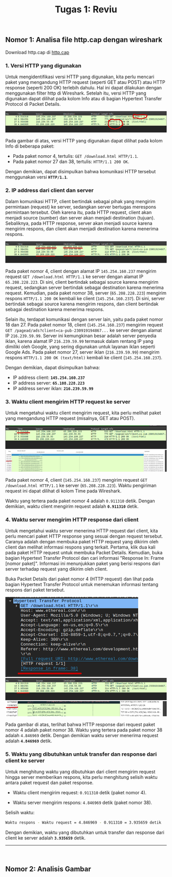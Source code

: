 <h1 align="center">
  Tugas 1: Reviu
</h1>

<br>

## Nomor 1: Analisa file http.cap dengan wireshark

Download http.cap di [http.cap](https://wiki.wireshark.org/SampleCaptures)

### 1. Versi HTTP yang digunakan

Untuk mengidentifikasi versi HTTP yang digunakan, kita perlu mencari paket yang mengandung HTTP request (seperti GET atau POST) atau HTTP response (seperti 200 OK) terlebih dahulu. Hal ini dapat dilakukan dengan menggunakan filter http di Wireshark. Setelah itu, versi HTTP yang digunakan dapat dilihat pada kolom Info atau di bagian Hypertext Transfer Protocol di Packet Details.

![Versi HTTP](./image/versi-http.png)

Pada gambar di atas, versi HTTP yang digunakan dapat dilihat pada kolom Info di beberapa paket:

- Pada paket nomor 4, tertulis: `GET /download.html HTTP/1.1`.
- Pada paket nomor 27 dan 38, tertulis: `HTTP/1.1 200 OK`.

Dengan demikian, dapat disimpulkan bahwa komunikasi HTTP tersebut menggunakan versi **`HTTP/1.1`**.

### 2. IP address dari client dan server

Dalam komunikasi HTTP, client bertindak sebagai pihak yang mengirim permintaan (request) ke server, sedangkan server bertugas merespons permintaan tersebut. Oleh karena itu, pada HTTP request, client akan menjadi source (sumber) dan server akan menjadi destination (tujuan). Sebaliknya, pada HTTP response, server akan menjadi source karena mengirim respons, dan client akan menjadi destination karena menerima respons.

![IP Address](./image/ip-address.png)

Pada paket nomor 4, client dengan alamat IP `145.254.160.237` mengirim request `GET /download.html HTTP/1.1` ke server dengan alamat IP `65.208.228.223`. Di sini, client bertindak sebagai source karena mengirim request, sedangkan server bertindak sebagai destination karena menerima request. Kemudian, pada paket nomor 38, server (`65.208.228.223`) mengirim respons `HTTP/1.1 200 OK` kembali ke client (`145.254.160.237`). Di sini, server bertindak sebagai source karena mengirim respons, dan client bertindak sebagai destination karena menerima respons.

Selain itu, terdapat komunikasi dengan server lain, yaitu pada paket nomor 18 dan 27. Pada paket nomor 18, client (`145.254.160.237`) mengirim request `GET /pagead/ads?client=ca-pub-230919194867...` ke server dengan alamat IP `216.239.59.99`. Server ini kemungkinan besar adalah server penyedia iklan, karena alamat IP `216.239.59.99` termasuk dalam rentang IP yang dimiliki oleh Google, yang sering digunakan untuk layanan iklan seperti Google Ads. Pada paket nomor 27, server iklan (`216.239.59.99`) mengirim respons `HTTP/1.1 200 OK (text/html)` kembali ke client (`145.254.160.237`).

Dengan demikian, dapat disimpulkan bahwa:

- IP address client: **`145.254.160.237`**
- IP address server: **`65.108.228.223`**
- IP address server iklan: **`216.239.59.99`**

### 3. Waktu client mengirim HTTP request ke server

Untuk mengetahui waktu client mengirim request, kita perlu melihat paket yang mengandung HTTP request (misalnya, GET atau POST).

![Time HTTP request](./image/time-request.png)
![Time HTTP request graph](./image/time-request-graph.png)

Pada paket nomor 4, client (`145.254.160.237`) mengirim request `GET /download.html HTTP/1.1` ke server (`65.208.228.223`). Waktu pengiriman request ini dapat dilihat di kolom Time pada Wireshark.

Waktu yang tertera pada paket nomor 4 adalah `0.911310` detik. Dengan demikian, waktu client mengirim request adalah **`0.911310`** detik.

### 4. Waktu server mengirim HTTP response dari client

Untuk mengetahui waktu server menerima HTTP request dari client, kita perlu mencari paket HTTP response yang sesuai dengan request tersebut. Caranya adalah dengan membuka paket HTTP request yang dikirim oleh client dan melihat informasi respons yang terkait. Pertama, klik dua kali pada paket HTTP request untuk membuka Packet Details. Kemudian, buka bagian Hypertext Transfer Protocol dan cari informasi "Response In: Frame [nomor paket]". Informasi ini menunjukkan paket yang berisi respons dari server terhadap request yang dikirim oleh client.

Buka Packet Details dari paket nomor 4 (HTTP request) dan lihat pada bagian Hypertext Transfer Protocol untuk menemukan informasi tentang respons dari paket tersebut.

![Response](./image/response.png)
![Time HTTP response](./image/time-response.png)
![Time HTTP response graph](./image/time-response-graph.png)

Pada gambar di atas, terlihat bahwa HTTP response dari request paket nomor 4 adalah paket nomor 38. Waktu yang tertera pada paket nomor 38 adalah `4.846969` detik. Dengan demikian waktu server menerima request adalah **`4.846969`** detik.

### 5. Waktu yang dibutuhkan untuk transfer dan response dari client ke server

Untuk menghitung waktu yang dibutuhkan dari client mengirim request hingga server memberikan respons, kita perlu menghitung selisih waktu antara paket request dan paket response.

- Waktu client mengirim request: `0.911310` detik (paket nomor 4).

- Waktu server mengirim respons: `4.846969` detik (paket nomor 38).

Selisih waktu:

```bash
Waktu respons - Waktu request = 4.846969 - 0.911310 = 3.935659 detik
```

Dengan demikian, waktu yang dibutuhkan untuk transfer dan response dari client ke server adalah **`3.935659`** detik.

---

<br>

## Nomor 2: Analisis Gambar
